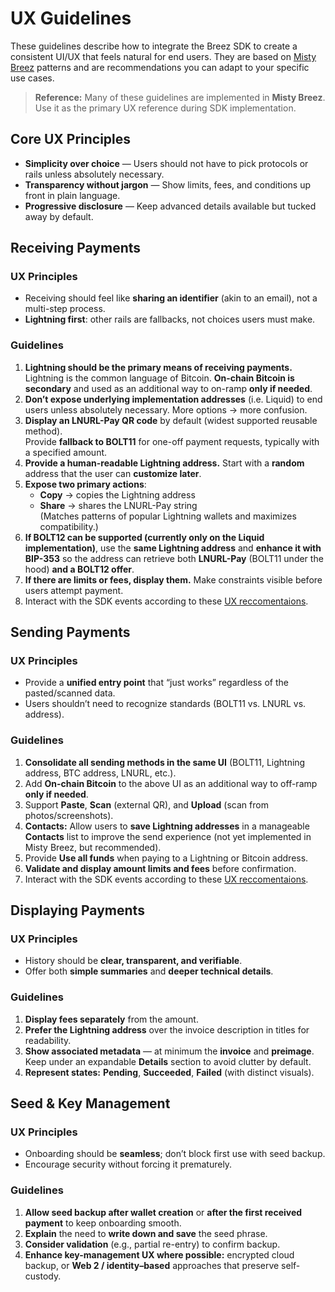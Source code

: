 # UX Guidelines
These guidelines describe how to integrate the Breez SDK to create a consistent UI/UX that feels natural for end users. They are based on [Misty Breez](https://breez.technology/misty/) patterns and are recommendations you can adapt to your specific use cases.
> **Reference:** Many of these guidelines are implemented in **Misty Breez**. Use it as the primary UX reference during SDK implementation.

## Core UX Principles
- **Simplicity over choice** — Users should not have to pick protocols or rails unless absolutely necessary.
- **Transparency without jargon** — Show limits, fees, and conditions up front in plain language.
- **Progressive disclosure** — Keep advanced details available but tucked away by default.

## Receiving Payments
### UX Principles
- Receiving should feel like **sharing an identifier** (akin to an email), not a multi-step process.
- **Lightning first**: other rails are fallbacks, not choices users must make.
  
### Guidelines
1. **Lightning should be the primary means of receiving payments.** Lightning is the common language of Bitcoin. **On-chain Bitcoin is secondary** and used as an additional way to on-ramp **only if needed**.
2. **Don’t expose underlying implementation addresses** (i.e. Liquid) to end users unless absolutely necessary. More options → more confusion.
3. **Display an LNURL-Pay QR code** by default (widest supported reusable method).  
   Provide **fallback to BOLT11** for one-off payment requests, typically with a specified amount.
4. **Provide a human-readable Lightning address.** Start with a **random** address that the user can **customize later**.
5. **Expose two primary actions**:  
   - **Copy** → copies the Lightning address  
   - **Share** → shares the LNURL-Pay string  
   (Matches patterns of popular Lightning wallets and maximizes compatibility.)
6. **If BOLT12 can be supported (currently only on the Liquid implementation)**, use the **same Lightning address** and **enhance it with BIP-353** so the address can retrieve both **LNURL-Pay** (BOLT11 under the hood) **and a BOLT12 offer**.
7. **If there are limits or fees, display them.** Make constraints visible before users attempt payment.
8. Interact with the SDK events according to these [UX reccomentaions](https://sdk-doc-liquid.breez.technology/guide/receive_payment.html#lightning-1).

## Sending Payments
### UX Principles
- Provide a **unified entry point** that “just works” regardless of the pasted/scanned data.
- Users shouldn’t need to recognize standards (BOLT11 vs. LNURL vs. address).

### Guidelines
1. **Consolidate all sending methods in the same UI** (BOLT11, Lightning address, BTC address, LNURL, etc.).
2. Add **On-chain Bitcoin** to the above UI as an additional way to off-ramp **only if needed**.
3. Support **Paste**, **Scan** (external QR), and **Upload** (scan from photos/screenshots).
4. **Contacts:** Allow users to **save Lightning addresses** in a manageable **Contacts** list to improve the send experience (not yet implemented in Misty Breez, but recommended).
5. Provide **Use all funds** when paying to a Lightning or Bitcoin address.
6. **Validate and display amount limits and fees** before confirmation.
7. Interact with the SDK events according to these [UX reccomentaions](https://sdk-doc-liquid.breez.technology/guide/receive_payment.html#lightning-1). 

## Displaying Payments
### UX Principles
- History should be **clear, transparent, and verifiable**.
- Offer both **simple summaries** and **deeper technical details**.

### Guidelines
1. **Display fees separately** from the amount.
2. **Prefer the Lightning address** over the invoice description in titles for readability.
3. **Show associated metadata** — at minimum the **invoice** and **preimage**.  
   Keep under an expandable **Details** section to avoid clutter by default.
4. **Represent states:** **Pending**, **Succeeded**, **Failed** (with distinct visuals).

## Seed & Key Management

### UX Principles
- Onboarding should be **seamless**; don’t block first use with seed backup.
- Encourage security without forcing it prematurely.

### Guidelines
1. **Allow seed backup after wallet creation** or **after the first received payment** to keep onboarding smooth.
2. **Explain** the need to **write down and save** the seed phrase.
3. **Consider validation** (e.g., partial re-entry) to confirm backup.
4. **Enhance key-management UX where possible:** encrypted cloud backup, or **Web 2 / identity–based** approaches that preserve self-custody.
